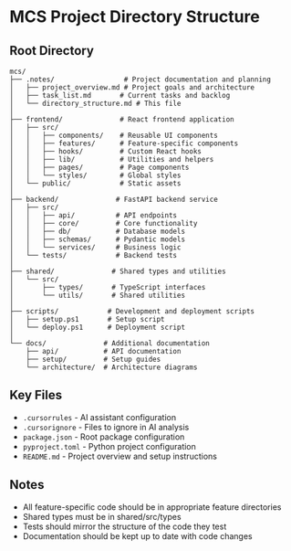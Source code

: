 # MCS Project Directory Structure

## Root Directory

```directory_structure
mcs/
├── .notes/                 # Project documentation and planning
│   ├── project_overview.md # Project goals and architecture
│   ├── task_list.md       # Current tasks and backlog
│   └── directory_structure.md # This file
│
├── frontend/              # React frontend application
│   ├── src/
│   │   ├── components/    # Reusable UI components
│   │   ├── features/      # Feature-specific components
│   │   ├── hooks/         # Custom React hooks
│   │   ├── lib/           # Utilities and helpers
│   │   ├── pages/         # Page components
│   │   └── styles/        # Global styles
│   └── public/            # Static assets
│
├── backend/              # FastAPI backend service
│   ├── src/
│   │   ├── api/          # API endpoints
│   │   ├── core/         # Core functionality
│   │   ├── db/           # Database models
│   │   ├── schemas/      # Pydantic models
│   │   └── services/     # Business logic
│   └── tests/            # Backend tests
│
├── shared/              # Shared types and utilities
│   └── src/
│       ├── types/       # TypeScript interfaces
│       └── utils/       # Shared utilities
│
├── scripts/            # Development and deployment scripts
│   ├── setup.ps1       # Setup script
│   └── deploy.ps1      # Deployment script
│
└── docs/              # Additional documentation
    ├── api/           # API documentation
    ├── setup/         # Setup guides
    └── architecture/  # Architecture diagrams
```

## Key Files

- `.cursorrules` - AI assistant configuration
- `.cursorignore` - Files to ignore in AI analysis
- `package.json` - Root package configuration
- `pyproject.toml` - Python project configuration
- `README.md` - Project overview and setup instructions

## Notes

- All feature-specific code should be in appropriate feature directories
- Shared types must be in shared/src/types
- Tests should mirror the structure of the code they test
- Documentation should be kept up to date with code changes
